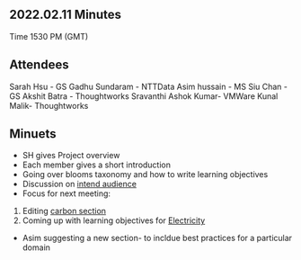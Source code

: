 ## 2022.02.11 Minutes
Time 1530 PM (GMT)

## Attendees
Sarah Hsu - GS
Gadhu Sundaram - NTTData
Asim hussain - MS
Siu Chan - GS
Akshit Batra - Thoughtworks
Sravanthi Ashok Kumar- VMWare
Kunal Malik- Thoughtworks

## Minuets
- SH gives Project overview
- Each member gives a short introduction
- Going over blooms  taxonomy and how to write learning objectives
- Discussion on [intend audience](https://github.com/Green-Software-Foundation/Green_Software_principles/discussions/1#discussioncomment-2158502) 
- Focus for next meeting: 
1) Editing [carbon section](https://github.com/Green-Software-Foundation/Green_Software_principles/blob/main/Principles/Carbon.md)
2) Coming up with learning objectives for [Electricity](https://github.com/Green-Software-Foundation/Green_Software_principles/discussions/4) 
- Asim suggesting a new section- to incldue best practices for a particular domain
